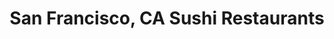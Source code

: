 ---
layout: city
title: San Francisco, CA Sushi Restaurants
permalink: /california/san-francisco/
stateAbbr: CA
stateName: California
cityName: San Francisco

---